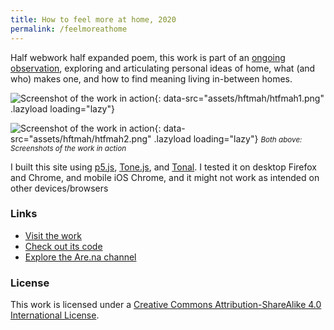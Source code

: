```yaml
---
title: How to feel more at home, 2020
permalink: /feelmoreathome
---
```

Half webwork half expanded poem, this work is part of an [ongoing observation](https://www.are.na/francesco-imola-2o2ng4qooxm/how-to-feel-more-at-home), exploring and articulating personal ideas of home, what (and who) makes one, and how to find meaning living in-between homes.

![Screenshot of the work in action](){: data-src="assets/hftmah/htfmah1.png" .lazyload loading="lazy"}

![Screenshot of the work in action](){: data-src="assets/hftmah/htfmah2.png" .lazyload loading="lazy"}
<small>_Both above: Screenshots of the work in action_</small>

I built this site using [p5.js](https://p5js.org/), [Tone.js](https://tonejs.github.io/), and [Tonal](https://github.com/tonaljs/tonal). I tested it on desktop Firefox and Chrome, and mobile iOS Chrome, and it might not work as intended on other devices/browsers

### Links

* [Visit the work](https://francescoimola.github.io/htfmat/)<br> 
* [Check out its code](https://github.com/francescoimola/htfmat)<br> 
* [Explore the Are.na channel](https://www.are.na/francesco-imola-2o2ng4qooxm/how-to-feel-more-at-home)

### License

This work is licensed under a <a rel="license" href="http://creativecommons.org/licenses/by-sa/4.0/">Creative Commons Attribution-ShareAlike 4.0 International License</a>.
